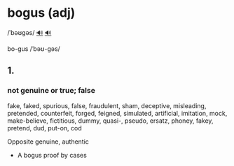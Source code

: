 # bogus (adj)

/ˈbəʊɡəs/ [🔊](https://www.oxfordlearnersdictionaries.com/media/english/uk_pron/b/bog/bogus/bogus__gb_2.mp3) [🔊](https://www.oxfordlearnersdictionaries.com/media/english/us_pron/b/bog/bogus/bogus__us_1.mp3)

bo-gus /ˈbəʊ-ɡəs/

## 1.

### not genuine or true; false

fake, faked, spurious, false, fraudulent, sham, deceptive, misleading, pretended, counterfeit, forged, feigned, simulated, artificial, imitation, mock, make-believe, fictitious, dummy, quasi-, pseudo, ersatz, phoney, fakey, pretend, dud, put-on, cod

Opposite genuine, authentic

- A bogus proof by cases